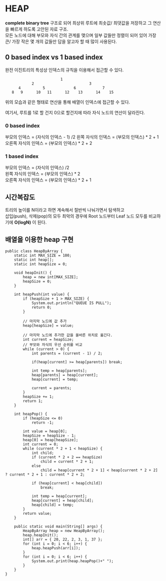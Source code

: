 # HEAP
**complete binary tree** 구조로 되어 최상위 루트에 최솟값/ 최댓값을 저장하고 그 연산을 빠르게 하도록 고안된 자료 구조.  
모든 노드에 대해 부모와 자식 간의 관계를 맺으며 일부 값들만 정렬이 되어 있어 가장 큰/ 가장 작은 몇 개의 값들만 답을 알고자 할 때 많이 사용된다.

## 0 based index vs 1 based index
완전 이진트리의 특성상 인덱스의 규칙을 이용해서 접근할 수 있다.  
```
                         1
            2                         3
      4          5             6            7
   8   9      10   11      12    13      14    15
```
위의 모습과 같은 형태로 연산을 통해 배열이 인덱스에 접근할 수 있다.  

여기서, 루트를 1로 할 건지 0으로 할건지에 따라 자식 노드의 연산이 달라진다.
### 0 based index
부모의 인덱스 = (자식의 인덱스 - 1) /2
왼쪽 자식의 인덱스 = (부모의 인덱스) * 2 + 1  
오른쪽 자식의 인덱스 = (부모의 인덱스) * 2 + 2  
### 1 based index
부모의 인덱스 = (자식의 인덱스) /2  
왼쪽 자식의 인덱스 = (부모의 인덱스) * 2  
오른쪽 자식의 인덱스 = (부모의 인덱스) * 2 + 1  

## 시간복잡도
트리의 높이를 N이라고 하면 계속해서 절반씩 나눠가면서 탐색하고  
삽입(push), 삭제(pop)의 모두 최악의 경우에 Root 노드부터 Leaf 노드 모두를 비교하기에 **O(logN)** 이 된다.

## 배열을 이용한 heap 구현
```
public class HeapByArray {
	static int MAX_SIZE = 100;
	static int heap[];
	static int heapSize = 0;

	void heapInit() {
		heap = new int[MAX_SIZE];
		heapSize = 0;
	}

	int heapPush(int value) {
		if (heapSize + 1 > MAX_SIZE) {
			System.out.println("QUEUE IS PULL");
			return 0;
		}

		// 마지막 노드에 값 추가
		heap[heapSize] = value;

		// 마지막 노드에 추가한 값을 올바른 위치로 옮긴다.
		int current = heapSize;
		// 부모와 자식의 우선 순위를 비교
		while (current > 0) {
			int parents = (current - 1) / 2;
			
			if(heap[current] >= heap[parents]) break;
			
			int temp = heap[parents];
			heap[parents] = heap[current];
			heap[current] = temp;
			
			current = parents;
		}
		heapSize += 1;
		return 1;
	}

	int heapPop() {
		if (heapSize <= 0)
			return -1;

		int value = heap[0];
		heapSize = heapSize - 1;
		heap[0] = heap[heapSize];
		int current = 0;
		while (current * 2 + 1 < heapSize) {
			int child;
			if (current * 2 + 2 == heapSize)
				child = current * 2 + 1;
			else
				child = heap[current * 2 + 1] < heap[current * 2 + 2] ? current * 2 + 1 : current * 2 + 2;

			if (heap[current] < heap[child])
				break;

			int temp = heap[current];
			heap[current] = heap[child];
			heap[child] = temp;
		}
		return value;
	}

	public static void main(String[] args) {
		HeapByArray heap = new HeapByArray();
		heap.heapInit();
		int[] arr = { 20, 22, 2, 3, 1, 37 };
		for (int i = 0; i < 6; i++) {
			heap.heapPush(arr[i]);
		}
		for (int i = 0; i < 6; i++) {
			System.out.print(heap.heapPop()+" ");
		}
	}
}
```
